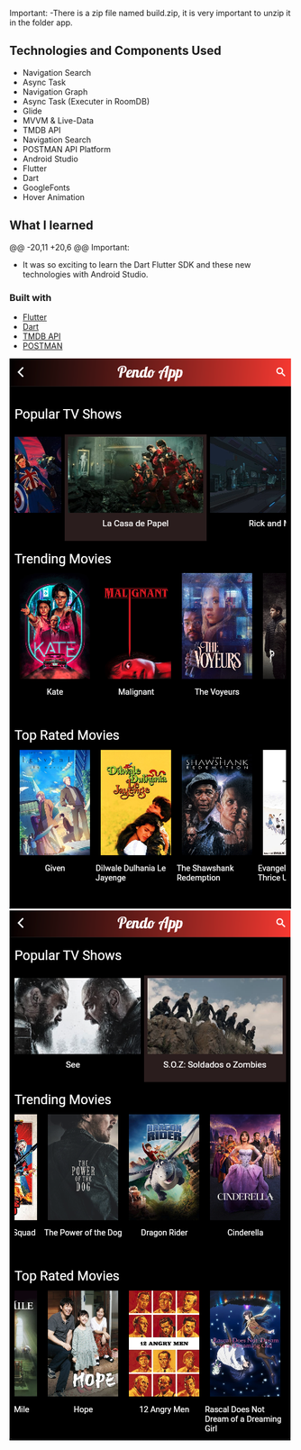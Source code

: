 Important:
    -There is a zip file named build.zip, it is very important to unzip it in the folder app.
## Technologies and Components Used
- Navigation Search
- Async Task
- Navigation Graph
- Async Task (Executer in RoomDB)
- Glide 
- MVVM & Live-Data
- TMDB API
- Navigation Search
- POSTMAN API Platform
- Android Studio
- Flutter
- Dart
- GoogleFonts
- Hover Animation

## What I learned
@@ -20,11 +20,6 @@ Important:
- It was so exciting to learn the Dart Flutter SDK and these new technologies with Android Studio.

### Built with
- [Flutter](https://flutter.dev/docs)
- [Dart](https://dart.dev/guides)
- [TMDB API](https://developers.themoviedb.org/3/getting-started/introduction)
- [POSTMAN](https://www.postman.com)

![](App_Images/HomeScreen.png)
![](App_Images/HomeScreen2.png)
